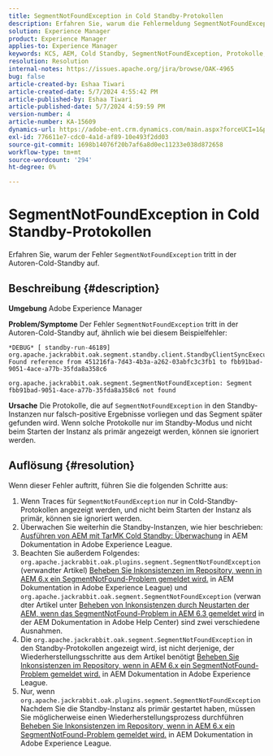 ```yaml
---
title: SegmentNotFoundException in Cold Standby-Protokollen
description: Erfahren Sie, warum die Fehlermeldung SegmentNotFoundException in der Autoren-Cold-Standby-Instanz auftritt.
solution: Experience Manager
product: Experience Manager
applies-to: Experience Manager
keywords: KCS, AEM, Cold Standby, SegmentNotFoundException, Protokolle, log, Adobe Experience Manager
resolution: Resolution
internal-notes: https://issues.apache.org/jira/browse/OAK-4965
bug: false
article-created-by: Eshaa Tiwari
article-created-date: 5/7/2024 4:55:42 PM
article-published-by: Eshaa Tiwari
article-published-date: 5/7/2024 4:59:59 PM
version-number: 4
article-number: KA-15609
dynamics-url: https://adobe-ent.crm.dynamics.com/main.aspx?forceUCI=1&pagetype=entityrecord&etn=knowledgearticle&id=a54c5aa3-920c-ef11-9f8a-6045bd006793
exl-id: 776611e7-cdc0-4a1d-af89-10e493f2dd03
source-git-commit: 1698b14076f20b7af6a8d0ec11233e038d872658
workflow-type: tm+mt
source-wordcount: '294'
ht-degree: 0%

---
```


# SegmentNotFoundException in Cold Standby-Protokollen


Erfahren Sie, warum der Fehler `SegmentNotFoundException` tritt in der Autoren-Cold-Standby auf.

## Beschreibung {#description}


<b>Umgebung</b>
Adobe Experience Manager

<b>Problem/Symptome</b>
Der Fehler `SegmentNotFoundException` tritt in der Autoren-Cold-Standby auf, ähnlich wie bei diesem Beispielfehler:


```
*DEBUG* [ standby-run-46189]  org.apache.jackrabbit.oak.segment.standby.client.StandbyClientSyncExecution Found reference from 451216fa-7d43-4b3a-a262-03abfc3c3fb1 to fbb91bad-9051-4ace-a77b-35fda8a358c6

org.apache.jackrabbit.oak.segment.SegmentNotFoundException: Segment fbb91bad-9051-4ace-a77b-35fda8a358c6 not found
```


<b>Ursache</b>
Die Protokolle, die auf `SegmentNotFoundException` in den Standby-Instanzen nur falsch-positive Ergebnisse vorliegen und das Segment später gefunden wird.
Wenn solche Protokolle nur im Standby-Modus und nicht beim Starten der Instanz als primär angezeigt werden, können sie ignoriert werden.




## Auflösung {#resolution}


Wenn dieser Fehler auftritt, führen Sie die folgenden Schritte aus:

1. Wenn Traces für `SegmentNotFoundException` nur in Cold-Standby-Protokollen angezeigt werden, und nicht beim Starten der Instanz als primär, können sie ignoriert werden.
2. Überwachen Sie weiterhin die Standby-Instanzen, wie hier beschrieben: [Ausführen von AEM mit TarMK Cold Standby: Überwachung](https://docs.adobe.com/content/help/en/experience-manager-65/deploying/deploying/tarmk-cold-standby.html#monitoring) in AEM Dokumentation in Adobe Experience League.
3. Beachten Sie außerdem Folgendes: `org.apache.jackrabbit.oak.plugins.segment.SegmentNotFoundException` (verwandter Artikel) [Beheben Sie Inkonsistenzen im Repository, wenn in AEM 6.x ein SegmentNotFound-Problem gemeldet wird.](https://helpx.adobe.com/experience-manager/kb/fix-inconsistencies-in-the-repository-when-segmentnotfound-issue.html) in AEM Dokumentation in Adobe Experience League) und `org.apache.jackrabbit.oak.segment.SegmentNotFoundException` (verwandter Artikel unter [Beheben von Inkonsistenzen durch Neustarten der AEM, wenn das SegmentNotFound-Problem in AEM 6.3 gemeldet wird](https://helpx.adobe.com/au/experience-manager/kb/fix-inconsistencies-by-restarting-AEM-when-segmentNotFound-issue-is-reported-in-AEM.html) in der AEM Dokumentation in Adobe Help Center) sind zwei verschiedene Ausnahmen.
4. Die `org.apache.jackrabbit.oak.segment.SegmentNotFoundException` in den Standby-Protokollen angezeigt wird, ist nicht derjenige, der Wiederherstellungsschritte aus dem Artikel benötigt [Beheben Sie Inkonsistenzen im Repository, wenn in AEM 6.x ein SegmentNotFound-Problem gemeldet wird.](https://helpx.adobe.com/experience-manager/kb/fix-inconsistencies-in-the-repository-when-segmentnotfound-issue.html) in AEM Dokumentation in Adobe Experience League.
5. Nur, wenn `org.apache.jackrabbit.oak.plugins.segment.SegmentNotFoundException` Nachdem Sie die Standby-Instanz als primär gestartet haben, müssen Sie möglicherweise einen Wiederherstellungsprozess durchführen [Beheben Sie Inkonsistenzen im Repository, wenn in AEM 6.x ein SegmentNotFound-Problem gemeldet wird.](https://helpx.adobe.com/experience-manager/kb/fix-inconsistencies-in-the-repository-when-segmentnotfound-issue.html) in AEM Dokumentation in Adobe Experience League.
